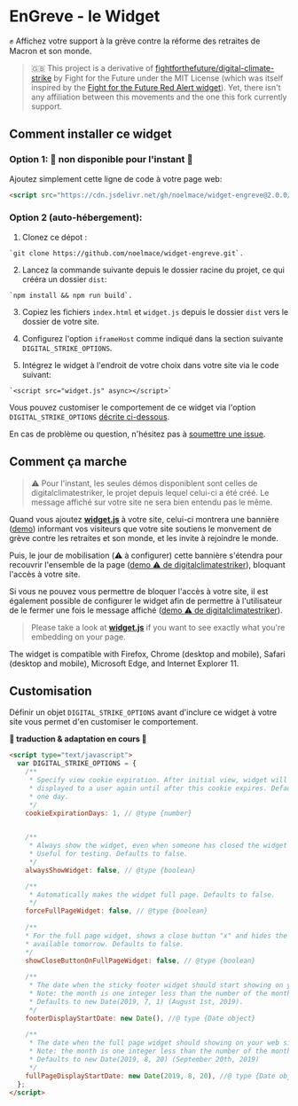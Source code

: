 # EnGreve - le Widget

:fist: Affichez votre support à la grève contre la réforme des retraites de Macron et son monde.

> :uk: This project is a derivative of [fightforthefuture/digital-climate-strike](https://github.com/fightforthefuture/digital-climate-strike) by Fight for the Future under the MIT License (which was itself inspired by the [Fight for the Future Red Alert widget](https://github.com/fightforthefuture/redalert-widget)).
> Yet, there isn't any affiliation between this movements and the one this fork currently support.

## Comment installer ce widget

### Option 1: **:construction: non disponible pour l'instant :construction:**

   Ajoutez simplement cette ligne de code à votre page web:

```html
<script src="https://cdn.jsdelivr.net/gh/noelmace/widget-engreve@2.0.0/static/widget.js" async></script>
```

### Option 2 (auto-hébergement):

  1. Clonez ce dépot :
  
    `git clone https://github.com/noelmace/widget-engreve.git`.
  
  2. Lancez la commande suivante depuis le dossier racine du projet, ce qui crééra un dossier `dist`:
  
    `npm install && npm run build`.

  3. Copiez les fichiers `index.html` et `widget.js` depuis le dossier `dist` vers le dossier de votre site.

  4. Configurez l'option `iframeHost` comme indiqué dans la section suivante `DIGITAL_STRIKE_OPTIONS`.

  5. Intégrez le widget à l'endroit de votre choix dans votre site via le code suivant:
  
    `<script src="widget.js" async></script>`

Vous pouvez customiser le comportement de ce widget via l'option `DIGITAL_STRIKE_OPTIONS` [décrite ci-dessous](#customization-options).

En cas de problème ou question, n'hésitez pas à [soumettre une issue](https://github.com/noelmace/widget-engreve/issues).

## Comment ça marche

> :warning: Pour l'instant, les seules démos disponiblent sont celles de digitalclimatestriker, le projet depuis lequel celui-ci a été créé. Le message affiché sur votre site ne sera bien entendu pas le même.

Quand vous ajoutez [**widget.js**](https://github.com/noelmace/widget-engreve/blob/master/static/widget.js) à votre site, celui-ci montrera une bannière ([demo](https://assets.digitalclimatestrike.net/demo.html)) informant vos visiteurs que votre site soutiens le monvement de grève contre les retraites et son monde, et les invite à rejoindre le monde.

<!-- ![A screenshot of the Digital Climate Strike footer widget]() -->

Puis, le jour de mobilisation (:warning: à configurer) cette bannière s'étendra pour recouvrir l'ensemble de la page ([demo :warning: de digitalclimatestriker](https://assets.digitalclimatestrike.net/demo.html?fullPage)), bloquant l'accès à votre site.

<!-- ![A screenshot of the Digital Climate Strike full page widget]() -->

Si vous ne pouvez vous permettre de bloquer l'accès à votre site, il est également possible de configurer le widget afin de permettre à l'utilisateur de le fermer une fois le message affiché ([demo :warning: de digitalclimatestriker](https://assets.digitalclimatestrike.net/demo.html?fullPage&showCloseButton)).

<!-- ![A screenshot of the Digital Climate Strike full page widget with close button]() -->

<!--
You can demo the widget in different languages by adding a 'language' parameter to the URL. ([Example](https://assets.digitalclimatestrike.net/demo.html?fullPage&language=de)) 

The widget is designed to appear once per user, per device, per day, but can be configured to display at a different interval. If you'd like to force it to show up on your page for testing, reload the page with `#ALWAYS_SHOW_DIGITAL_STRIKE` at the end of the URL.
-->

> Please take a look at [**widget.js**](https://github.com/noelmace/widget-engreve/blob/master/static/widget.js) if you want to see exactly what you're embedding on your page.

The widget is compatible with Firefox, Chrome (desktop and mobile), Safari (desktop and mobile), Microsoft Edge, and Internet Explorer 11.

## Customisation

Définir un objet `DIGITAL_STRIKE_OPTIONS` avant d'inclure ce widget à votre site vous permet d'en customiser le comportement.

**🚧 traduction & adaptation en cours 🚧**

```html
<script type="text/javascript">
  var DIGITAL_STRIKE_OPTIONS = {
    /**
     * Specify view cookie expiration. After initial view, widget will not be
     * displayed to a user again until after this cookie expires. Defaults to 
     * one day.
     */
    cookieExpirationDays: 1, // @type {number}
    

    /**
     * Always show the widget, even when someone has closed the widget and set the cookie on their device. 
     * Useful for testing. Defaults to false.
     */
    alwaysShowWidget: false, // @type {boolean}

    /**
     * Automatically makes the widget full page. Defaults to false.
     */
    forceFullPageWidget: false, // @type {boolean}
    
    /**
    * For the full page widget, shows a close button "x" and hides the message about the site being 
    * available tomorrow. Defaults to false.
    */
    showCloseButtonOnFullPageWidget: false, // @type {boolean}
    
    /**
     * The date when the sticky footer widget should start showing on your web site.
     * Note: the month is one integer less than the number of the month. E.g. 8 is September, not August.
     * Defaults to new Date(2019, 7, 1) (August 1st, 2019).
     */
    footerDisplayStartDate: new Date(), //@ type {Date object}
    
    /**
     * The date when the full page widget should showing on your web site for 24 hours. 
     * Note: the month is one integer less than the number of the month. E.g. 8 is September, not August.
     * Defaults to new Date(2019, 8, 20) (September 20th, 2019)
     */
    fullPageDisplayStartDate: new Date(2019, 8, 20), //@ type {Date object}
  };
</script>
```
